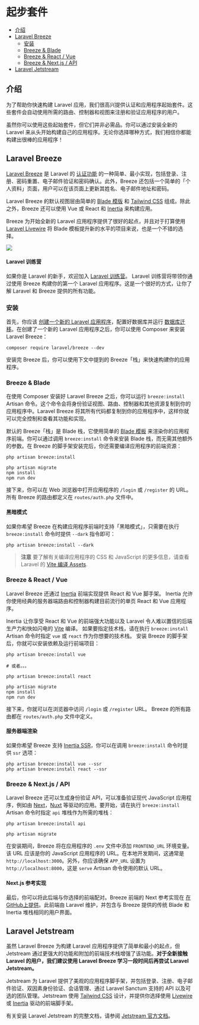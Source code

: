 # 起步套件

- [介绍](#introduction)
- [Laravel Breeze](#laravel-breeze)
    - [安装](#laravel-breeze-installation)
    - [Breeze & Blade](#breeze-and-blade)
    - [Breeze & React / Vue](#breeze-and-inertia)
    - [Breeze & Next.js / API](#breeze-and-next)
- [Laravel Jetstream](#laravel-jetstream)

<a name="introduction"></a>
## 介绍

为了帮助你快速构建 Laravel 应用，我们很高兴提供认证和应用程序起始套件。这些套件会自动使用所需的路由、控制器和视图来注册和验证应用程序的用户。

虽然你可以使用这些起始套件，但它们并非必需品。你可以通过安装全新的 Laravel 来从头开始构建自己的应用程序。无论你选择哪种方式，我们相信你都能构建出很棒的应用程序！

<a name="laravel-breeze"></a>
## Laravel Breeze

[Laravel Breeze](https://github.com/laravel/breeze) 是 Laravel 的 [认证功能](/docs/laravel/10.x/authentication) 的一种简单、最小实现，包括登录、注册、密码重置、电子邮件验证和密码确认。此外，Breeze 还包括一个简单的「个人资料」页面，用户可以在该页面上更新其姓名、电子邮件地址和密码。

Laravel Breeze 的默认视图层由简单的 [Blade 模版](/docs/laravel/10.x/blade) 和 [Tailwind CSS](https://tailwindcss.com) 组成。除此之外，Breeze 还可以使用 Vue 或 React 和 [Inertia](https://inertiajs.com) 来构建应用。

Breeze 为开始全新的 Laravel 应用程序提供了很好的起点，并且对于打算使用 [Laravel Livewire](https://laravel-livewire.com) 将 Blade 模板提升新的水平的项目来说，也是一个不错的选择。

<img src="https://laravel.com/img/docs/breeze-register.png">

#### Laravel 训练营

如果你是 Laravel 的新手，欢迎加入 [Laravel 训练营](https://bootcamp.laravel.com)。 Laravel 训练营将带领你通过使用 Breeze 构建你的第一个 Laravel 应用程序。这是一个很好的方式，让你了解 Laravel 和 Breeze 提供的所有功能。

<a name="laravel-breeze-installation"></a>
### 安装

首先，你应该 [创建一个新的 Laravel 应用程序](/docs/laravel/10.x/installation)，配置好数据库并运行 [数据库迁移](/docs/laravel/10.x/migrations)。在创建了一个新的 Laravel 应用程序之后，你可以使用 Composer 来安装 Laravel Breeze：

```shell
composer require laravel/breeze --dev
```

安装完 Breeze 后，你可以使用下文中提到的 Breeze「栈」来快速构建你的应用程序。

<a name="breeze-and-blade"></a>
### Breeze & Blade

在使用 Composer 安装好 Laravel Breeze 之后，你可以运行 `breeze:install` Artisan 命令。这个命令会将身份验证视图、路由、控制器和其他资源复制到你的应用程序中。Laravel Breeze 将其所有代码都复制到你的应用程序中，这样你就可以完全控制和查看其功能和实现。

默认的 Breeze「栈」是 Blade 栈，它使用简单的 [Blade 模板](/docs/laravel/10.x/blade) 来渲染你的应用程序前端。你可以通过调用 `breeze:install` 命令来安装 Blade 栈，而无需其他额外的参数。在 Breeze 的脚手架安装完后，你还需要编译应用程序的前端资源：

```shell
php artisan breeze:install

php artisan migrate
npm install
npm run dev
```

接下来，你可以在 Web 浏览器中打开应用程序的 `/login` 或 `/register` 的 URL。所有 Breeze 的路由都定义在 `routes/auth.php` 文件中。

<a name="dark-mode"></a>
#### 黑暗模式

如果你希望 Breeze 在构建应用程序前端时支持「黑暗模式」，只需要在执行 `breeze:install` 命令时提供 `--dark` 指令即可：

```shell
php artisan breeze:install --dark
```

> **注意**
> 要了解有关编译应用程序的 CSS 和 JavaScript 的更多信息，请查看 Laravel 的 [Vite 编译 Assets](/docs/laravel/10.x/vitemd#running-vite).

<a name="breeze-and-inertia"></a>
### Breeze & React / Vue

Laravel Breeze 还通过 [Inertia](https://inertiajs.com) 前端实现提供 React 和 Vue 脚手架。 Inertia 允许你使用经典的服务器端路由和控制器构建目前流行的单页 React 和 Vue 应用程序。

Inertia 让你享受 React 和 Vue 的前端强大功能以及 Laravel 令人难以置信的后端生产力和快如闪电的 [Vite](https://vitejs.dev) 编译。 如果要指定技术栈，请在执行 `breeze:install` Artisan 命令时指定 `vue` 或 `react` 作为你想要的技术栈。 安装 Breeze 的脚手架后，你就可以安装依赖及运行前端项目：

```shell
php artisan breeze:install vue

# 或者。。。

php artisan breeze:install react

php artisan migrate
npm install
npm run dev
```

接下来，你就可以在浏览器中访问 `/login` 或 `/register` URL。 Breeze 的所有路由都在 `routes/auth.php` 文件中定义。

<a name="server-side-rendering"></a>
#### 服务器端渲染

如果你希望 Breeze 支持 [Inertia SSR](https://inertiajs.com/server-side-rendering)，你可以在调用 `breeze:install` 命令时提供 `ssr` 选项：

```shell
php artisan breeze:install vue --ssr
php artisan breeze:install react --ssr
```

<a name="breeze-and-next"></a>

### Breeze & Next.js / API

Laravel Breeze 还可以生成身份验证 API，可以准备验证现代 JavaScript 应用程序，例如由 [Next](https://nextjs.org/)，[Nuxt](https://nuxtjs.org/) 等驱动的应用。要开始，请在执行 `breeze:install` Artisan 命令时指定 `api` 堆栈作为所需的堆栈：

```shell
php artisan breeze:install api

php artisan migrate
```

在安装期间，Breeze 将在应用程序的 `.env` 文件中添加 `FRONTEND_URL` 环境变量。该 URL 应该是你的 JavaScript 应用程序的 URL。在本地开发期间，这通常是 `http://localhost:3000`。另外，你应该确保 `APP_URL` 设置为 `http://localhost:8000`，这是 `serve` Artisan 命令使用的默认 URL。

<a name="next-reference-implementation"></a>
#### Next.js 参考实现

最后，你可以将此后端与你选择的前端配对。Breeze 前端的 Next 参考实现在 [在GitHub上提供](https://github.com/laravel/breeze-next)。此前端由 Laravel 维护，并包含与 Breeze 提供的传统 Blade 和 Inertia 堆栈相同的用户界面。

<a name="laravel-jetstream"></a>
## Laravel Jetstream

虽然 Laravel Breeze 为构建 Laravel 应用程序提供了简单和最小的起点，但 Jetstream 通过更强大的功能和附加的前端技术栈增强了该功能。**对于全新接触 Laravel 的用户，我们建议使用 Laravel Breeze 学习一段时间后再尝试 Laravel Jetstream。**

Jetstream 为 Laravel 提供了美观的应用程序脚手架，并包括登录、注册、电子邮件验证、双因素身份验证、会话管理、通过 Laravel Sanctum 支持的 API 以及可选的团队管理。Jetstream 使用 [Tailwind CSS](https://tailwindcss.com/) 设计，并提供你选择使用 [Livewire](https://laravel-livewire.com/) 或 [Inertia](https://inertiajs.com/) 驱动的前端脚手架。

有关安装 Laravel Jetstream 的完整文档，请参阅 [Jetstream 官方文档](https://jetstream.laravel.com/3.x/introduction.html)。
